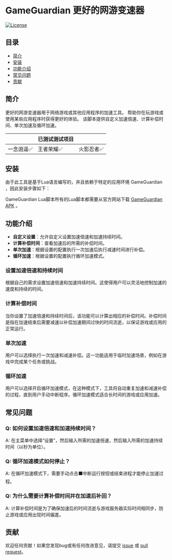 # **GameGuardian 更好的网游变速器**

[![License](https://img.shields.io/badge/license-MIT-blue.svg)](LICENSE)

## 目录

- [简介](#简介)
- [安装](#安装)
- [功能介绍](#功能介绍)
- [常见问题](#常见问题)
- [贡献](#贡献)


## 简介

更好的网游变速器用于网络游戏或其他应用程序的加速工具。
帮助你在玩游戏或使用某些应用程序时获得更好的体验。
该脚本提供自定义加速倍速、计算补偿时间、单次加速及循环加速。

| | 已测试测试项目 | |  
| --- | --- | --- |  
| 一念逍遥:white_check_mark: | 王者荣耀:white_check_mark: | 火影忍者:white_check_mark: |  

## 安装

由于此工具是基于Lua语言编写的，并且依赖于特定的应用环境 GameGuardian ，因此安装步骤如下：

GameGuardian Lua脚本所有的Lua脚本都需要从官方网站下载 [GameGuardian APK](https://gameguardian.net/download) 。

## 功能介绍

   - **自定义设置**：允许自定义设置加速倍速和加速持续时间。
   - **计算补偿时间**：查看加速后的所需的补偿时间。
   - **单次加速**：根据设置的配置执行一次加速后执行减速时间进行补偿。
   - **循环加速**：根据设置的配置执行循环加速模式。
     
### 设置加速倍速和持续时间

根据自己的需求设置加速倍速和加速持续时间。这使得用户可以灵活地控制加速的速度和持续的时间。

### 计算补偿时间

当你设置了加速倍速和持续时间后，该功能可以计算出相应的补偿时间。补偿时间是指在加速结束后需要减速以补偿加速期间过快的时间流逝，以保证游戏或应用的正常运行。

### 单次加速

用户可以选择执行一次加速和减速补偿。这一功能适用于临时加速场景，例如在游戏中完成某个任务或挑战。

### 循环加速

用户可以选择开启循环加速模式，在这种模式下，工具将自动重复加速和减速补偿的过程，直到用户手动中断程序。循环加速模式适合长时间的游戏或应用加速。

## 常见问题

### Q: 如何设置加速倍速和加速持续时间？

A: 在主菜单中选择“设置”，然后输入所需的加速倍速，然后输入所需的加速持续时间（以秒为单位）。

### Q: 循环加速模式如何停止？

A: 在循环加速模式下，需要手动点击⬛中断运行按钮或结束进程才能停止加速过程。

### Q: 为什么需要计算补偿时间并在加速后补回？

A: 计算补偿时间是为了确保加速后的时间流逝与游戏服务器实际时间相同步，防止游戏或应用出现时间偏差。

## 贡献

欢迎任何贡献！如果您发现bug或有任何改进意见，请提交 [issue](https://github.com/WMxStar/GameGuardian-SpeedMaster/issues) 或 [pull request](https://github.com/WMxStar/GameGuardian-SpeedMaster/pulls)。
